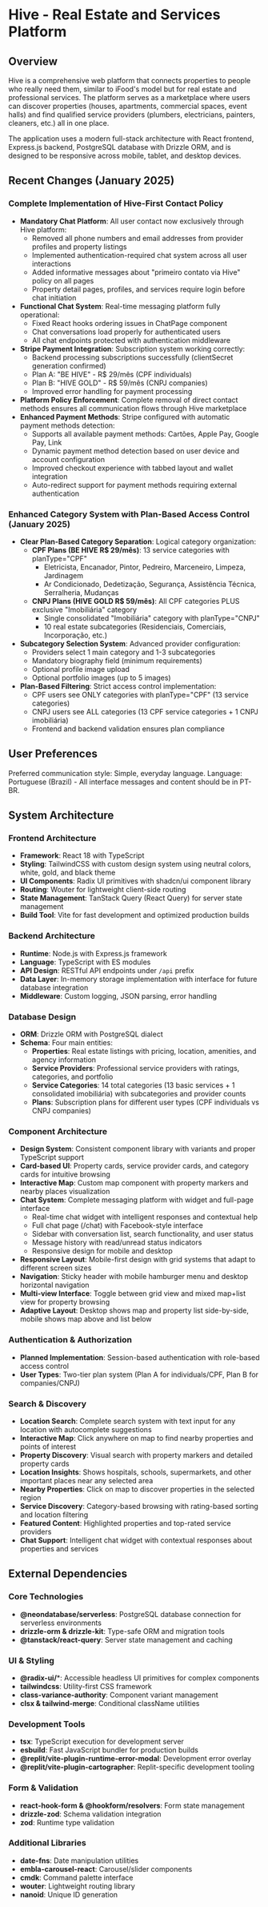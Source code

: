 # Hive - Real Estate and Services Platform

## Overview

Hive is a comprehensive web platform that connects properties to people who really need them, similar to iFood's model but for real estate and professional services. The platform serves as a marketplace where users can discover properties (houses, apartments, commercial spaces, event halls) and find qualified service providers (plumbers, electricians, painters, cleaners, etc.) all in one place.

The application uses a modern full-stack architecture with React frontend, Express.js backend, PostgreSQL database with Drizzle ORM, and is designed to be responsive across mobile, tablet, and desktop devices.

## Recent Changes (January 2025)

### Complete Implementation of Hive-First Contact Policy
- **Mandatory Chat Platform**: All user contact now exclusively through Hive platform:
  - Removed all phone numbers and email addresses from provider profiles and property listings
  - Implemented authentication-required chat system across all user interactions
  - Added informative messages about "primeiro contato via Hive" policy on all pages
  - Property detail pages, profiles, and services require login before chat initiation
- **Functional Chat System**: Real-time messaging platform fully operational:
  - Fixed React hooks ordering issues in ChatPage component
  - Chat conversations load properly for authenticated users
  - All chat endpoints protected with authentication middleware
- **Stripe Payment Integration**: Subscription system working correctly:
  - Backend processing subscriptions successfully (clientSecret generation confirmed)
  - Plan A: "BE HIVE" - R$ 29/mês (CPF individuals)
  - Plan B: "HIVE GOLD" - R$ 59/mês (CNPJ companies)
  - Improved error handling for payment processing
- **Platform Policy Enforcement**: Complete removal of direct contact methods ensures all communication flows through Hive marketplace
- **Enhanced Payment Methods**: Stripe configured with automatic payment methods detection:
  - Supports all available payment methods: Cartões, Apple Pay, Google Pay, Link
  - Dynamic payment method detection based on user device and account configuration
  - Improved checkout experience with tabbed layout and wallet integration
  - Auto-redirect support for payment methods requiring external authentication

### Enhanced Category System with Plan-Based Access Control (January 2025)
- **Clear Plan-Based Category Separation**: Logical category organization:
  - **CPF Plans (BE HIVE R$ 29/mês)**: 13 service categories with planType="CPF"
    * Eletricista, Encanador, Pintor, Pedreiro, Marceneiro, Limpeza, Jardinagem
    * Ar Condicionado, Dedetização, Segurança, Assistência Técnica, Serralheria, Mudanças
  - **CNPJ Plans (HIVE GOLD R$ 59/mês)**: All CPF categories PLUS exclusive "Imobiliária" category
    * Single consolidated "Imobiliária" category with planType="CNPJ"
    * 10 real estate subcategories (Residenciais, Comerciais, Incorporação, etc.)
- **Subcategory Selection System**: Advanced provider configuration:
  - Providers select 1 main category and 1-3 subcategories
  - Mandatory biography field (minimum requirements)
  - Optional profile image upload
  - Optional portfolio images (up to 5 images)
- **Plan-Based Filtering**: Strict access control implementation:
  - CPF users see ONLY categories with planType="CPF" (13 service categories)
  - CNPJ users see ALL categories (13 CPF service categories + 1 CNPJ imobiliária)
  - Frontend and backend validation ensures plan compliance

## User Preferences

Preferred communication style: Simple, everyday language.
Language: Portuguese (Brazil) - All interface messages and content should be in PT-BR.

## System Architecture

### Frontend Architecture
- **Framework**: React 18 with TypeScript
- **Styling**: TailwindCSS with custom design system using neutral colors, white, gold, and black theme
- **UI Components**: Radix UI primitives with shadcn/ui component library
- **Routing**: Wouter for lightweight client-side routing
- **State Management**: TanStack Query (React Query) for server state management
- **Build Tool**: Vite for fast development and optimized production builds

### Backend Architecture
- **Runtime**: Node.js with Express.js framework
- **Language**: TypeScript with ES modules
- **API Design**: RESTful API endpoints under `/api` prefix
- **Data Layer**: In-memory storage implementation with interface for future database integration
- **Middleware**: Custom logging, JSON parsing, error handling

### Database Design
- **ORM**: Drizzle ORM with PostgreSQL dialect
- **Schema**: Four main entities:
  - **Properties**: Real estate listings with pricing, location, amenities, and agency information
  - **Service Providers**: Professional service providers with ratings, categories, and portfolio
  - **Service Categories**: 14 total categories (13 basic services + 1 consolidated imobiliária) with subcategories and provider counts
  - **Plans**: Subscription plans for different user types (CPF individuals vs CNPJ companies)

### Component Architecture
- **Design System**: Consistent component library with variants and proper TypeScript support
- **Card-based UI**: Property cards, service provider cards, and category cards for intuitive browsing
- **Interactive Map**: Custom map component with property markers and nearby places visualization
- **Chat System**: Complete messaging platform with widget and full-page interface
  - Real-time chat widget with intelligent responses and contextual help
  - Full chat page (/chat) with Facebook-style interface
  - Sidebar with conversation list, search functionality, and user status
  - Message history with read/unread status indicators
  - Responsive design for mobile and desktop
- **Responsive Layout**: Mobile-first design with grid systems that adapt to different screen sizes
- **Navigation**: Sticky header with mobile hamburger menu and desktop horizontal navigation
- **Multi-view Interface**: Toggle between grid view and mixed map+list view for property browsing
- **Adaptive Layout**: Desktop shows map and property list side-by-side, mobile shows map above and list below

### Authentication & Authorization
- **Planned Implementation**: Session-based authentication with role-based access control
- **User Types**: Two-tier plan system (Plan A for individuals/CPF, Plan B for companies/CNPJ)

### Search & Discovery
- **Location Search**: Complete search system with text input for any location with autocomplete suggestions
- **Interactive Map**: Click anywhere on map to find nearby properties and points of interest
- **Property Discovery**: Visual search with property markers and detailed property cards
- **Location Insights**: Shows hospitals, schools, supermarkets, and other important places near any selected area
- **Nearby Properties**: Click on map to discover properties in the selected region
- **Service Discovery**: Category-based browsing with rating-based sorting and location filtering
- **Featured Content**: Highlighted properties and top-rated service providers
- **Chat Support**: Intelligent chat widget with contextual responses about properties and services

## External Dependencies

### Core Technologies
- **@neondatabase/serverless**: PostgreSQL database connection for serverless environments
- **drizzle-orm & drizzle-kit**: Type-safe ORM and migration tools
- **@tanstack/react-query**: Server state management and caching

### UI & Styling
- **@radix-ui/***: Accessible headless UI primitives for complex components
- **tailwindcss**: Utility-first CSS framework
- **class-variance-authority**: Component variant management
- **clsx & tailwind-merge**: Conditional className utilities

### Development Tools
- **tsx**: TypeScript execution for development server
- **esbuild**: Fast JavaScript bundler for production builds
- **@replit/vite-plugin-runtime-error-modal**: Development error overlay
- **@replit/vite-plugin-cartographer**: Replit-specific development tooling

### Form & Validation
- **react-hook-form & @hookform/resolvers**: Form state management
- **drizzle-zod**: Schema validation integration
- **zod**: Runtime type validation

### Additional Libraries
- **date-fns**: Date manipulation utilities
- **embla-carousel-react**: Carousel/slider components
- **cmdk**: Command palette interface
- **wouter**: Lightweight routing library
- **nanoid**: Unique ID generation